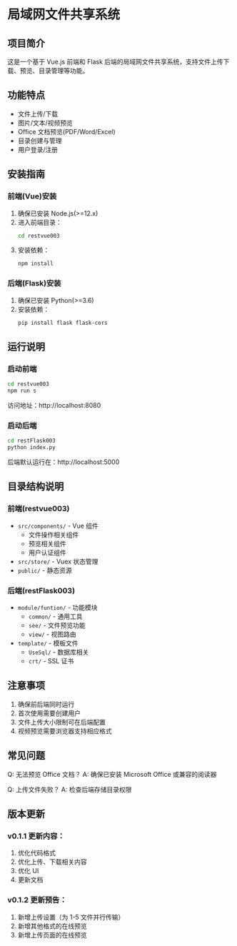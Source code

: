 # 局域网文件共享系统

## 项目简介

这是一个基于 Vue.js 前端和 Flask 后端的局域网文件共享系统，支持文件上传下载、预览、目录管理等功能。

## 功能特点

- 文件上传/下载
- 图片/文本/视频预览
- Office 文档预览(PDF/Word/Excel)
- 目录创建与管理
- 用户登录/注册

## 安装指南

### 前端(Vue)安装

1. 确保已安装 Node.js(>=12.x)
2. 进入前端目录：
   ```bash
   cd restvue003
   ```
3. 安装依赖：
   ```bash
   npm install
   ```

### 后端(Flask)安装

1. 确保已安装 Python(>=3.6)
2. 安装依赖：
   ```bash
   pip install flask flask-cors
   ```

## 运行说明

### 启动前端

```bash
cd restvue003
npm run s
```

访问地址：http://localhost:8080

### 启动后端

```bash
cd restFlask003
python index.py
```

后端默认运行在：http://localhost:5000

## 目录结构说明

### 前端(restvue003)

- `src/components/` - Vue 组件
  - 文件操作相关组件
  - 预览相关组件
  - 用户认证组件
- `src/store/` - Vuex 状态管理
- `public/` - 静态资源

### 后端(restFlask003)

- `module/funtion/` - 功能模块
  - `common/` - 通用工具
  - `see/` - 文件预览功能
  - `view/` - 视图路由
- `template/` - 模板文件
  - `UseSql/` - 数据库相关
  - `crt/` - SSL 证书

## 注意事项

1. 确保前后端同时运行
2. 首次使用需要创建用户
3. 文件上传大小限制可在后端配置
4. 视频预览需要浏览器支持相应格式

## 常见问题

Q: 无法预览 Office 文档？
A: 确保已安装 Microsoft Office 或兼容的阅读器

Q: 上传文件失败？
A: 检查后端存储目录权限

## 版本更新

### v0.1.1 更新内容：

1. 优化代码格式
2. 优化上传、下载相关内容
3. 优化 UI
4. 更新文档

### v0.1.2 更新预告：

1. 新增上传设置（为 1-5 文件并行传输）
2. 新增其他格式的在线预览
3. 新增上传页面的在线预览
